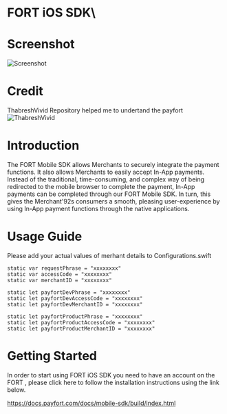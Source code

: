 # FORT iOS SDK\

# Screenshot
![Screenshot](https://github.com/naveedahmad99/PayfortPaymentDemo-iOS/blob/master/Screenshot/demo_shot.gif)

# Credit 
ThabreshVivid Repository helped me to undertand the payfort
![ThabreshVivid](https://github.com/ThabreshVivid/PayfortPayment)

# Introduction
The FORT Mobile SDK allows Merchants to securely integrate the payment functions. It also allows Merchants to easily accept In-App payments. Instead of the traditional, time-consuming, and complex way of being redirected to the mobile browser to complete the payment, In-App payments can be completed through our FORT Mobile SDK. In turn, this gives the Merchant\'92s consumers a smooth, pleasing user-experience by using In-App payment functions through the native applications.

# Usage Guide
Please add your actual values of merhant details to Configurations.swift 

    static var requestPhrase = "xxxxxxxx"
    static var accessCode = "xxxxxxxx"
    static var merchantID = "xxxxxxxx"
    
    static let payfortDevPhrase = "xxxxxxxx"
    static let payfortDevAccessCode = "xxxxxxxx"
    static let payfortDevMerchantID = "xxxxxxxx"
    
    static let payfortProductPhrase = "xxxxxxxx"
    static let payfortProductAccessCode = "xxxxxxxx"
    static let payfortProductMerchantID = "xxxxxxxx"


# Getting Started

In order to start using FORT iOS SDK you need to have an account on the FORT , please click here to follow the installation instructions using the link below.

https://docs.payfort.com/docs/mobile-sdk/build/index.html
